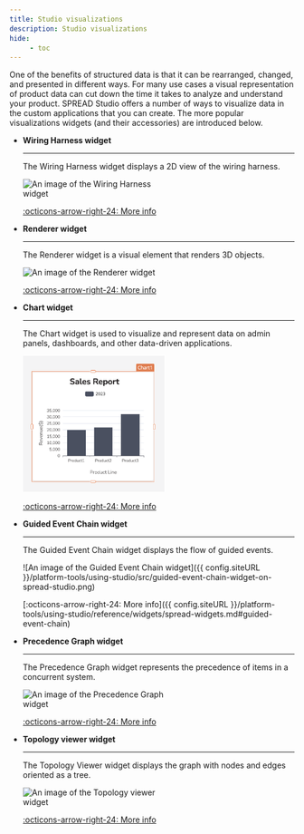 ```yaml
---
title: Studio visualizations
description: Studio visualizations
hide:
     - toc
---
```


<style>
     img {
          max-width: 250px;
     }
</style>

One of the benefits of structured data is that it can be rearranged, changed, and presented in different ways. For many use cases a visual representation of product data can cut down the time it takes to analyze and understand your product. SPREAD Studio offers a number of ways to visualize data in the custom applications that you can create. The more popular visualizations widgets (and their accessories) are introduced below.

<div class='grid cards' style='max-width: 90vw !important; margin: auto' markdown>

- __Wiring Harness widget__

     ---

     The Wiring Harness widget displays a 2D view of the wiring harness.

     ![An image of the Wiring Harness widget](/platform-tools/using-studio/src/wiring-harness-widget-on-spread-studio.png)

     [:octicons-arrow-right-24: More info](/platform-tools/using-studio/reference/widgets/spread-widgets.md#wiring-harness)

- __Renderer widget__

     ---

     The Renderer widget is a visual element that renders 3D objects.

     ![An image of the Renderer widget](/platform-tools/using-studio/src/renderer-widget-on-spread-studio.png)

     [:octicons-arrow-right-24: More info](/platform-tools/using-studio/reference/widgets/spread-widgets.md#renderer)

- __Chart widget__

     ---

     The Chart widget is used to visualize and represent data on admin panels, dashboards, and other data-driven applications.

     ![An image of the Chart widget](src/chart-widget.png)

     [:octicons-arrow-right-24: More info](/platform-tools/using-studio/reference/widgets/chart)

</div>

<div class='grid cards' style='max-width: 90vw !important; margin: auto' markdown>

- __Guided Event Chain widget__

     ---

     The Guided Event Chain widget displays the flow of guided events.

     ![An image of the Guided Event Chain widget]({{ config.siteURL }}/platform-tools/using-studio/src/guided-event-chain-widget-on-spread-studio.png)

     [:octicons-arrow-right-24: More info]({{ config.siteURL }}/platform-tools/using-studio/reference/widgets/spread-widgets.md#guided-event-chain)

- __Precedence Graph widget__

     ---

     The Precedence Graph widget represents the precedence of items in a concurrent system.

     ![An image of the Precedence Graph widget](/platform-tools/using-studio/src/precedence-graph-on-spread-studio.png)

     [:octicons-arrow-right-24: More info](/platform-tools/using-studio/reference/widgets/spread-widgets.md#precedence-graph)

- __Topology viewer widget__

     ---

     The Topology Viewer widget displays the graph with nodes and edges oriented as a tree. 

     ![An image of the Topology viewer widget](/platform-tools/using-studio/src/topology-viewer-widget-on-spread-studio.png)

     [:octicons-arrow-right-24: More info](/platform-tools/using-studio/reference/widgets/spread-widgets.md#topology-viewer)

</div>
